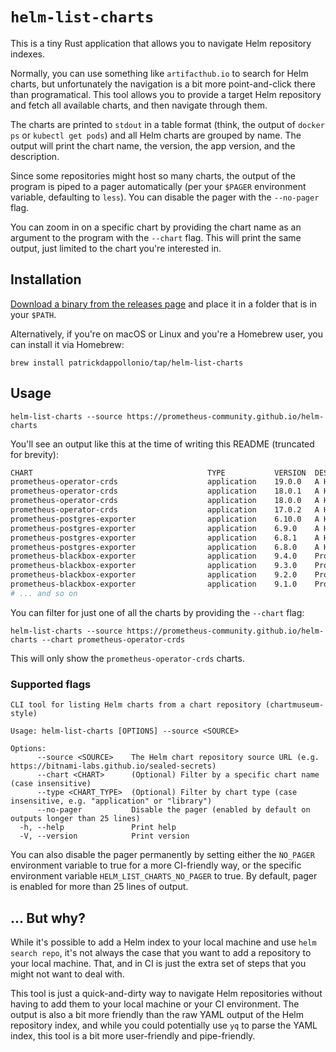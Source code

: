 # `helm-list-charts`

This is a tiny Rust application that allows you to navigate Helm repository indexes.

Normally, you can use something like `artifacthub.io` to search for Helm charts, but unfortunately the navigation is a bit more point-and-click there than programatical. This tool allows you to provide a target Helm repository and fetch all available charts, and then navigate through them.

The charts are printed to `stdout` in a table format (think, the output of `docker ps` or `kubectl get pods`) and all Helm charts are grouped by name. The output will print the chart name, the version, the app version, and the description.

Since some repositories might host so many charts, the output of the program is piped to a pager automatically (per your `$PAGER` environment variable, defaulting to `less`). You can disable the pager with the `--no-pager` flag.

You can zoom in on a specific chart by providing the chart name as an argument to the program with the `--chart` flag. This will print the same output, just limited to the chart you're interested in.

## Installation

[Download a binary from the releases page](https://github.com/patrickdappollonio/helm-list-charts/releases) and place it in a folder that is in your `$PATH`.

Alternatively, if you're on macOS or Linux and you're a Homebrew user, you can install it via Homebrew:

```shell
brew install patrickdappollonio/tap/helm-list-charts
```

## Usage

```shell
helm-list-charts --source https://prometheus-community.github.io/helm-charts
```

You'll see an output like this at the time of writing this README (truncated for brevity):

```bash
CHART                                       TYPE           VERSION  DESCRIPTION                                           APP VERSION    CREATED                KUBE VERSION
prometheus-operator-crds                    application    19.0.0   A Helm chart that collects custom resource...         v0.81.0        Mar 15, 2025 6:08 pm   >=1.16.0-0
prometheus-operator-crds                    application    18.0.1   A Helm chart that collects custom resource...         v0.80.1        Feb 25, 2025 3:36 am   >=1.16.0-0
prometheus-operator-crds                    application    18.0.0   A Helm chart that collects custom resource...         v0.80.0        Feb 6, 2025 11:13 am   >=1.16.0-0
prometheus-operator-crds                    application    17.0.2   A Helm chart that collects custom resource...         v0.79.2        Dec 18, 2024 1:36 pm   >=1.16.0-0
prometheus-postgres-exporter                application    6.10.0   A Helm chart for prometheus postgres-exporter         v0.17.0        Mar 3, 2025 1:36 pm    <unspecified>
prometheus-postgres-exporter                application    6.9.0    A Helm chart for prometheus postgres-exporter         v0.17.0        Feb 25, 2025 3:20 pm   <unspecified>
prometheus-postgres-exporter                application    6.8.1    A Helm chart for prometheus postgres-exporter         v0.16.0        Dec 23, 2024 12:22 pm  <unspecified>
prometheus-postgres-exporter                application    6.8.0    A Helm chart for prometheus postgres-exporter         v0.16.0        Dec 18, 2024 9:01 pm   <unspecified>
prometheus-blackbox-exporter                application    9.4.0    Prometheus Blackbox Exporter                          v0.26.0        Mar 20, 2025 10:05 am  >=1.21.0-0
prometheus-blackbox-exporter                application    9.3.0    Prometheus Blackbox Exporter                          v0.26.0        Feb 28, 2025 8:37 am   >=1.21.0-0
prometheus-blackbox-exporter                application    9.2.0    Prometheus Blackbox Exporter                          v0.25.0        Jan 31, 2025 4:20 pm   >=1.21.0-0
prometheus-blackbox-exporter                application    9.1.0    Prometheus Blackbox Exporter                          v0.25.0        Nov 6, 2024 1:04 pm    >=1.21.0-0
# ... and so on
```

You can filter for just one of all the charts by providing the `--chart` flag:

```shell
helm-list-charts --source https://prometheus-community.github.io/helm-charts --chart prometheus-operator-crds
```

This will only show the `prometheus-operator-crds` charts.

### Supported flags

```shell
CLI tool for listing Helm charts from a chart repository (chartmuseum-style)

Usage: helm-list-charts [OPTIONS] --source <SOURCE>

Options:
      --source <SOURCE>    The Helm chart repository source URL (e.g. https://bitnami-labs.github.io/sealed-secrets)
      --chart <CHART>      (Optional) Filter by a specific chart name (case insensitive)
      --type <CHART_TYPE>  (Optional) Filter by chart type (case insensitive, e.g. "application" or "library")
      --no-pager           Disable the pager (enabled by default on outputs longer than 25 lines)
  -h, --help               Print help
  -V, --version            Print version
```

You can also disable the pager permanently by setting either the `NO_PAGER` environment variable to true for a more CI-friendly way, or the specific environment variable `HELM_LIST_CHARTS_NO_PAGER` to true. By default, pager is enabled for more than 25 lines of output.

## ... But why?

While it's possible to add a Helm index to your local machine and use `helm search repo`, it's not always the case that you want to add a repository to your local machine. That, and in CI is just the extra set of steps that you might not want to deal with.

This tool is just a quick-and-dirty way to navigate Helm repositories without having to add them to your local machine or your CI environment. The output is also a bit more friendly than the raw YAML output of the Helm repository index, and while you could potentially use `yq` to parse the YAML index, this tool is a bit more user-friendly and pipe-friendly.
